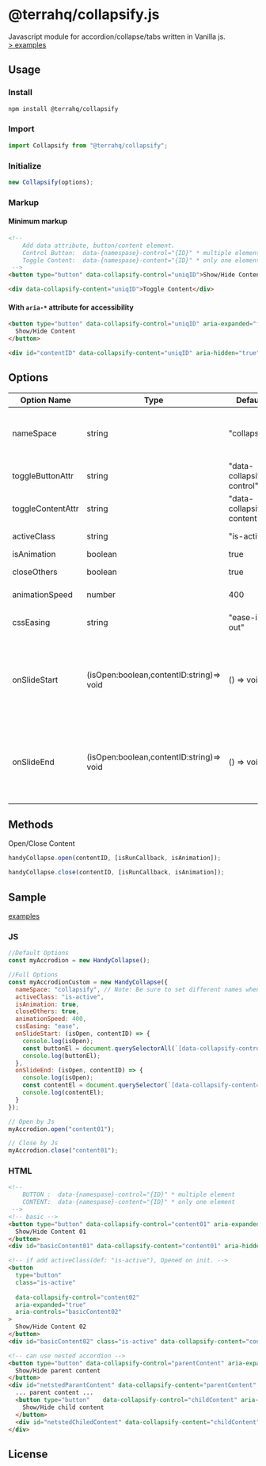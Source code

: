 # @terrahq/collapsify.js

Javascript module for accordion/collapse/tabs written in Vanilla js.  
[> examples](https://collapsify.terrahq.com/)


## Usage

### Install

```sh
npm install @terrahq/collapsify
```

### Import

```javascript
import Collapsify from "@terrahq/collapsify";
```


### Initialize

```javascript
new Collapsify(options);
```

### Markup

#### Minimum markup

```html
<!-- 
    Add data attribute, button/content element.
    Control Button:  data-{namespase}-control="{ID}" * multiple elements
    Toggle Content:  data-{namespase}-content="{ID}" * only one element
 -->
<button type="button" data-collapsify-control="uniqID">Show/Hide Content</button>

<div data-collapsify-content="uniqID">Toggle Content</div>
```

#### With `aria-*` attribute for accessibility

```html
<button type="button" data-collapsify-control="uniqID" aria-expanded="false" aria-controls="contentID">
  Show/Hide Content
</button>

<div id="contentID" data-collapsify-content="uniqID" aria-hidden="true">Toggle Content</div>
```

## Options

| Option Name       | Type                                     | Default           | Desc                                                                                                                     |
| ----------------- | ---------------------------------------- | ----------------- | ------------------------------------------------------------------------------------------------------------------------ |
| nameSpace         | string                                   | "collapsify"              | Set namespace both "toggleButtonAttr" & "toggleContentAttr"                                                              |
| toggleButtonAttr  | string                                   | "data-collapsify-control" | data attribute for Button Element                                                                                        |
| toggleContentAttr | string                                   | "data-collapsify-content" | data attribute for Content Element                                                                                       |
| activeClass       | string                                   | "is-active"       | Add class on opened Element                                                                                              |
| isAnimation       | boolean                                  | true              | animation Slide                                                                                                          |
| closeOthers       | boolean                                  | true              | Close others Content                                                                                                     |
| animationSpeed    | number                                   | 400               | css transition duration(ms)                                                                                              |
| cssEasing         | string                                   | "ease-in-out"     | css transition easing (only isAnimation:true)                                                                            |
| onSlideStart      | (isOpen:boolean,contentID:string)=> void | () => void        | Callback on Open/Close Animation Start <br> @param {Boolean} isOpen <br> @param {String} contentID \* Don't ID Attribute |
| onSlideEnd        | (isOpen:boolean,contentID:string)=> void | () => void        | Callback on Open/Close Animation End <br> @param {Boolean} isOpen <br> @param {String} contentID \* Don't ID Attribute   |

## Methods

Open/Close Content

```javascript
handyCollapse.open(contentID, [isRunCallback, isAnimation]);
```

```javascript
handyCollapse.close(contentID, [isRunCallback, isAnimation]);
```

## Sample

[examples](https://handy-collapse.netlify.com/)

### JS

```javascript
//Default Options
const myAccrodion = new HandyCollapse();

//Full Options
const myAccrodionCustom = new HandyCollapse({
  nameSpace: "collapsify", // Note: Be sure to set different names when creating multiple instances
  activeClass: "is-active",
  isAnimation: true,
  closeOthers: true,
  animationSpeed: 400,
  cssEasing: "ease",
  onSlideStart: (isOpen, contentID) => {
    console.log(isOpen);
    const buttonEl = document.querySelectorAll(`[data-collapsify-control='${contentID}']`);
    console.log(buttonEl);
  },
  onSlideEnd: (isOpen, contentID) => {
    console.log(isOpen);
    const contentEl = document.querySelector(`[data-collapsify-content='${contentID}']`);
    console.log(contentEl);
  }
});

// Open by Js
myAccrodion.open("content01");

// Close by Js
myAccrodion.close("content01");
```

### HTML

```html
<!-- 
    BUTTON :  data-{namespase}-control="{ID}" * multiple element
    CONTENT:  data-{namespase}-content="{ID}" * only one element
 -->
<!-- basic -->
<button type="button" data-collapsify-control="content01" aria-expanded="false" aria-controls="basicContent01">
  Show/Hide Content 01
</button>
<div id="basicContent01" data-collapsify-content="content01" aria-hidden="true">... Content 01 ...</div>

<!-- if add activeClass(def: "is-active"), Opened on init. -->
<button
  type="button"
  class="is-active"
  　
  data-collapsify-control="content02"
  aria-expanded="true"
  aria-controls="basicContent02"
>
  Show/Hide Content 02
</button>
<div id="basicContent02" class="is-active" data-collapsify-content="content02" aria-hidden="false">... Content 02 ...</div>

<!-- can use nested accordion -->
<button type="button" data-collapsify-control="parentContent" aria-expanded="true" aria-controls="netstedParantContent">
  Show/Hide parent content
</button>
<div id="netstedParantContent" data-collapsify-content="parentContent" aria-hidden="true">
  ... parent content ...
  <button type="button" 　 data-collapsify-control="childContent" aria-expanded="true" aria-controls="netstedChiledContent">
    Show/Hide child content
  </button>
  <div id="netstedChiledContent" data-collapsify-content="childContent" aria-hidden="true">... child content ...</div>
</div>
```

## License